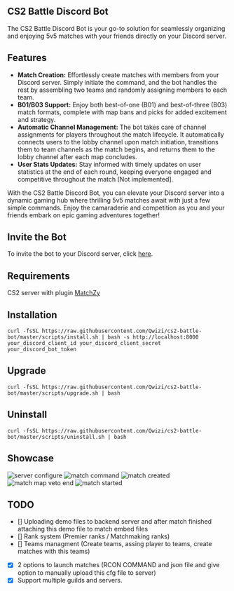 ## CS2 Battle Discord Bot
The CS2 Battle Discord Bot is your go-to solution for seamlessly organizing and enjoying 5v5 matches with your friends directly on your Discord server.

## Features
- **Match Creation:** Effortlessly create matches with members from your Discord server. Simply initiate the command, and the bot handles the rest by assembling two teams and randomly assigning members to each team.
- **B01/B03 Support:** Enjoy both best-of-one (B01) and best-of-three (B03) match formats, complete with map bans and picks for added excitement and strategy.
- **Automatic Channel Management:** The bot takes care of channel assignments for players throughout the match lifecycle. It automatically connects users to the lobby channel upon match initiation, transitions them to team channels as the match begins, and returns them to the lobby channel after each map concludes.
- **User Stats Updates:** Stay informed with timely updates on user statistics at the end of each round, keeping everyone engaged and competitive throughout the match [Not implemented].

With the CS2 Battle Discord Bot, you can elevate your Discord server into a dynamic gaming hub where thrilling 5v5 matches await with just a few simple commands. Enjoy the camaraderie and competition as you and your friends embark on epic gaming adventures together!

## Invite the Bot
To invite the bot to your Discord server, click [here](https://discord.com/oauth2/authorize?client_id=1209605664553570395&permissions=16787456&scope=bot+applications.commands).

## Requirements
CS2 server with plugin [MatchZy](https://github.com/shobhit-pathak/MatchZy)

## Installation
```shell
curl -fsSL https://raw.githubusercontent.com/Qwizi/cs2-battle-bot/master/scripts/install.sh | bash -s http://localhost:8000 your_discord_client_id your_discord_client_secret your_discord_bot_token 
```
## Upgrade
```shell
curl -fsSL https://raw.githubusercontent.com/Qwizi/cs2-battle-bot/master/scripts/upgrade.sh | bash
```
## Uninstall
```shell
curl -fsSL https://raw.githubusercontent.com/Qwizi/cs2-battle-bot/master/scripts/uninstall.sh | bash
```

## Showcase
![server configure](https://i.imgur.com/aA2tYBl.png)
![match command](https://i.imgur.com/Wz5yu1g.png)
![match created](https://i.imgur.com/aFPi4x9.png)
![match map veto end](https://i.imgur.com/n94FY3q.png)
![match started](https://i.imgur.com/vQChD8k.png)

## TODO
- [] Uploading demo files to backend server and after match finished attaching this demo file to match embed files
- [] Rank system (Premier ranks / Matchmaking ranks)
- [] Teams managment (Create teams, assing player to teams, create matches with this teams)
- [x] 2 options to launch matches (RCON COMMAND and json file and give option to manually upload this cfg file to server)
- [x] Support multiple guilds and servers.
